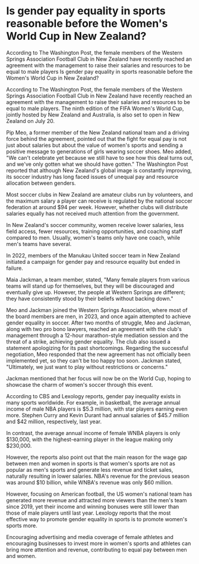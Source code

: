 # Is gender pay equality in sports reasonable before the Women's World Cup in New Zealand?

According to The Washington Post, the female members of the Western Springs Association Football Club in New Zealand have recently reached an agreement with the management to raise their salaries and resources to be equal to male players 
 Is gender pay equality in sports reasonable before the Women's World Cup in New Zealand?

According to The Washington Post, the female members of the Western Springs Association Football Club in New Zealand have recently reached an agreement with the management to raise their salaries and resources to be equal to male players. The ninth edition of the FIFA Women's World Cup, jointly hosted by New Zealand and Australia, is also set to open in New Zealand on July 20.

Pip Meo, a former member of the New Zealand national team and a driving force behind the agreement, pointed out that the fight for equal pay is not just about salaries but about the value of women's sports and sending a positive message to generations of girls wearing soccer shoes. Meo added, "We can't celebrate yet because we still have to see how this deal turns out, and we've only gotten what we should have gotten." The Washington Post reported that although New Zealand's global image is constantly improving, its soccer industry has long faced issues of unequal pay and resource allocation between genders.

Most soccer clubs in New Zealand are amateur clubs run by volunteers, and the maximum salary a player can receive is regulated by the national soccer federation at around $94 per week. However, whether clubs will distribute salaries equally has not received much attention from the government.

In New Zealand's soccer community, women receive lower salaries, less field access, fewer resources, training opportunities, and coaching staff compared to men. Usually, women's teams only have one coach, while men's teams have several.

In 2022, members of the Manukau United soccer team in New Zealand initiated a campaign for gender pay and resource equality but ended in failure.

Maia Jackman, a team member, stated, "Many female players from various teams will stand up for themselves, but they will be discouraged and eventually give up. However, the people at Western Springs are different; they have consistently stood by their beliefs without backing down."

Meo and Jackman joined the Western Springs Association, where most of the board members are men, in 2023, and once again attempted to achieve gender equality in soccer. After two months of struggle, Meo and Jackman, along with two pro bono lawyers, reached an agreement with the club's management through a 12-hour marathon-style mediation session and the threat of a strike, achieving gender equality. The club also issued a statement apologizing for its past shortcomings. Regarding the successful negotiation, Meo responded that the new agreement has not officially been implemented yet, so they can't be too happy too soon. Jackman stated, "Ultimately, we just want to play without restrictions or concerns."

Jackman mentioned that her focus will now be on the World Cup, hoping to showcase the charm of women's soccer through this event.

According to CBS and Lexology reports, gender pay inequality exists in many sports worldwide. For example, in basketball, the average annual income of male NBA players is $5.3 million, with star players earning even more. Stephen Curry and Kevin Durant had annual salaries of $45.7 million and $42 million, respectively, last year.

In contrast, the average annual income of female WNBA players is only $130,000, with the highest-earning player in the league making only $230,000.

However, the reports also point out that the main reason for the wage gap between men and women in sports is that women's sports are not as popular as men's sports and generate less revenue and ticket sales, naturally resulting in lower salaries. NBA's revenue for the previous season was around $10 billion, while WNBA's revenue was only $60 million.

However, focusing on American football, the US women's national team has generated more revenue and attracted more viewers than the men's team since 2019, yet their income and winning bonuses were still lower than those of male players until last year. Lexology reports that the most effective way to promote gender equality in sports is to promote women's sports more.

Encouraging advertising and media coverage of female athletes and encouraging businesses to invest more in women's sports and athletes can bring more attention and revenue, contributing to equal pay between men and women.